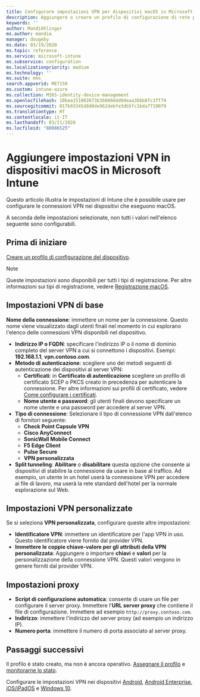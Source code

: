 ```yaml
---
title: Configurare impostazioni VPN per dispositivi macOS in Microsoft Intune - Azure | Microsoft Docs
description: Aggiungere o creare un profilo di configurazione di rete privata virtuale (VPN) che include dettagli della connessione, split tunneling, impostazioni VPN personalizzate con identificatore, coppie chiave-valore, impostazioni proxy con script di configurazione, indirizzo IP o FQDN e porta TCP in Microsoft Intune nei dispositivi che eseguono macOS.
keywords: ''
author: MandiOhlinger
ms.author: mandia
manager: dougeby
ms.date: 03/19/2020
ms.topic: reference
ms.service: microsoft-intune
ms.subservice: configuration
ms.localizationpriority: medium
ms.technology: ''
ms.suite: ems
search.appverid: MET150
ms.custom: intune-azure
ms.collection: M365-identity-device-management
ms.openlocfilehash: 10bea151002673b36600d4d9deaa36bb8fc3ff79
ms.sourcegitcommit: 017b93345d8d8de962debfe3db5fc1bda7719079
ms.translationtype: HT
ms.contentlocale: it-IT
ms.lasthandoff: 03/21/2020
ms.locfileid: "80086525"
---
```

# <a name="add-vpn-settings-on-macos-devices-in-microsoft-intune"></a>Aggiungere impostazioni VPN in dispositivi macOS in Microsoft Intune

Questo articolo illustra le impostazioni di Intune che è possibile usare per configurare le connessioni VPN nei dispositivi che eseguono macOS.

A seconda delle impostazioni selezionate, non tutti i valori nell'elenco seguente sono configurabili.

## <a name="before-you-begin"></a>Prima di iniziare

[Creare un profilo di configurazione del dispositivo](vpn-settings-configure.md).

> [!NOTE]
> Queste impostazioni sono disponibili per tutti i tipi di registrazione. Per altre informazioni sui tipi di registrazione, vedere [Registrazione macOS](../enrollment/macos-enroll.md).

## <a name="base-vpn-settings"></a>Impostazioni VPN di base

**Nome della connessione**: immettere un nome per la connessione. Questo nome viene visualizzato dagli utenti finali nel momento in cui esplorano l'elenco delle connessioni VPN disponibili nel dispositivo.
- **Indirizzo IP o FQDN**: specificare l'indirizzo IP o il nome di dominio completo del server VPN a cui si connettono i dispositivi. Esempi: **192.168.1.1**, **vpn.contoso.com**.
- **Metodo di autenticazione**: scegliere uno dei metodi seguenti di autenticazione dei dispositivi al server VPN:
  - **Certificati**: in **Certificato di autenticazione** scegliere un profilo di certificato SCEP o PKCS creato in precedenza per autenticare la connessione. Per altre informazioni sui profili di certificato, vedere [Come configurare i certificati](../protect/certificates-configure.md).
  - **Nome utente e password**: gli utenti finali devono specificare un nome utente e una password per accedere al server VPN.
- **Tipo di connessione**: Selezionare il tipo di connessione VPN dall'elenco di fornitori seguente:
  - **Check Point Capsule VPN**
  - **Cisco AnyConnect**
  - **SonicWall Mobile Connect**
  - **F5 Edge Client**
  - **Pulse Secure**
  - **VPN personalizzata**
- **Split tunneling**: **Abilitare** o **disabilitare** questa opzione che consente ai dispositivi di stabilire la connessione da usare in base al traffico. Ad esempio, un utente in un hotel userà la connessione VPN per accedere ai file di lavoro, ma userà la rete standard dell'hotel per la normale esplorazione sul Web.

<!--- **Per-app VPN** - Select this option if you want to associate this VPN connection with an iOS/iPadOS or macOS app so that the connection will be opened when the app is run. You can associate the VPN profile with an app when you assign the software. For more information, see [How to assign and monitor apps](../apps/apps-deploy.md). --->

## <a name="custom-vpn-settings"></a>Impostazioni VPN personalizzate

Se si seleziona **VPN personalizzata**, configurare queste altre impostazioni:

- **Identificatore VPN**: immettere un identificatore per l'app VPN in uso. Questo identificatore viene fornito dal provider VPN.
- **Immettere le coppie chiave-valore per gli attributi della VPN personalizzata**: Aggiungere o importare **chiavi** e **valori** per la personalizzazione della connessione VPN. Questi valori vengono in genere forniti dal provider VPN.

## <a name="proxy-settings"></a>Impostazioni proxy

- **Script di configurazione automatica**: consente di usare un file per configurare il server proxy. Immettere l'**URL server proxy** che contiene il file di configurazione. Immettere ad esempio `http://proxy.contoso.com`.
- **Indirizzo**: immettere l'indirizzo del server proxy (ad esempio un indirizzo IP).
- **Numero porta**: immettere il numero di porta associato al server proxy.

## <a name="next-steps"></a>Passaggi successivi

Il profilo è stato creato, ma non è ancora operativo. [Assegnare il profilo](device-profile-assign.md) e [monitorarne lo stato](device-profile-monitor.md).

Configurare le impostazioni VPN nei dispositivi [Android](vpn-settings-android.md), [Android Enterprise](vpn-settings-android-enterprise.md), [iOS/iPadOS](vpn-settings-ios.md) e [Windows 10](vpn-settings-windows-10.md).
